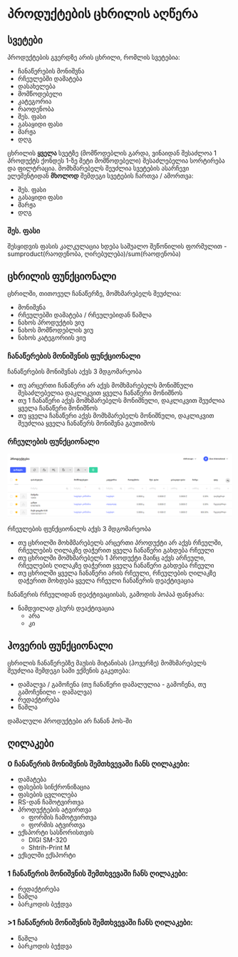 # **პროდუქტების ცხრილის აღწერა**

## **სვეტები**

პროდუქტების გვერდზე არის ცხრილი, რომლის სვეტებია:

- ჩანაწერების მონიშვნა
- რჩეულებში დამატება
- დასახელება
- მომწოდებელი
- კატეგორია
- რაოდენობა
- შეს. ფასი
- გასაყიდი ფასი
- მარჟა
- დღგ

ცხრილის **ყველა** სვეტზე (მომწოდებლის გარდა, ვინაიდან შესაძლოა 1 პროდუქტს ქონდეს 1-ზე მეტი მომწოდებელი) შესაძლებელია სორტირება და ფილტრაცია.
მომხმარებელს შეუძლია სვეტების ასარჩევი ელემენტიდან **მხოლოდ** შემდეგი სვეტების ჩართვა / ამორთვა:

- შეს. ფასი
- გასაყიდი ფასი
- მარჟა
- დღგ

### შეს. ფასი

შესყიდვის ფასის კალკულაცია ხდება საშუალო შეწონილის ფორმულით - sumproduct(რაოდენობა, ღირებულება)/sum(რაოდენობა)

## **ცხრილის ფუნქციონალი**

ცხრილში, თითოეულ ჩანაწერზე, მომხმარებელს შეუძლია:

- მონიშვნა
- რჩეულებში დამატება / რჩეულებიდან წაშლა
- ნახოს პროდუქტის ვიუ
- ნახოს მომწოდებლის ვიუ
- ნახოს კატეგორიის ვიუ

### ჩანაწერების მონიშვნის ფუნქციონალი

ჩანაწერების მონიშვნას აქვს 3 მდგომარეობა
- თუ არცერთი ჩანაწერი არ აქვს მომხმარებელს მონიშნული შესაძლებელია დაკლიკვით ყველა ჩანაწერი მონიშნოს
- თუ 1 ჩანაწერი აქვს მომხმარებელს მონიშნული, დაკლიკვით შეუძლია ყველა ჩანაწერი მონიშნოს
- თუ ყველა ჩანაწერი აქვს მომხმარებელს მონიშნული, დაკლიკვით შეუძლია ყველა ჩანაწერს მონიშვნა გაუთიშოს

### რჩეულების ფუნქციონალი
![რჩეულები](images/pic1.png)

რჩეულების ფუნქციონალს აქვს 3 მდგომარეობა
- თუ ცხრილში მოხმმარებელს არცერთი პროდუქტი არ აქვს რჩეულში, რჩეულების ღილაკზე დაჭერით ყველა ჩანაწერი გახდება რჩეული
- თუ ცხრილში მომხმარებელს 1 პროდუქტი მაინც აქვს არჩეული, რჩეულების ღილაკზე დაჭერით ყველა ჩანაწერი გახდება რჩეული
- თუ ცხრილში ყველა ჩანაწერი არის რჩეული, რჩეულების ღილაკზე დაჭერით მოხდება ყველა რჩეული ჩანაწერის დეაქტივაცია

ჩანაწერის რჩეულიდან დეაქტივაციისას, გამოდის პოპაპ ფანჯარა:

- ნამდვილად გსურს დეაქტივაცია
    - არა
    - კი

## **ჰოვერის ფუნქციონალი**

ცხრილის ჩანაწერებზე მაუსის მიტანისას (ჰოვერზე) მომხმარებელს შეუძლია შემდეგი სამი ექშენის გაკეთება:

- დამალვა / გამოჩენა (თუ ჩანაწერი დამალულია - გამოჩენა, თუ გამოჩენილი - დამალვა)
- რედაქტირება
- წაშლა

დამალული პროდუქტები არ ჩანან პოს-ში

## **ღილაკები**

### 0 ჩანაწერის მონიშვნის შემთხვევაში ჩანს ღილაკები:

- დამატება
- ფასების სინქრონიზაცია
- ფასების ცვლილება
- RS-დან ჩამოტვირთვა
- პროდუქტების ატვირთვა
    - ფორმის ჩამოტვირთვა
    - ფორმის ატვირთვა
- ექსპორტი სასწორისთვის
    - DIGI SM-320
    - Shtrih-Print M
- ექსელში ექსპორტი

### 1 ჩანაწერის მონიშვნის შემთხვევაში ჩანს ღილაკები:

- რედაქტირება
- წაშლა
- ბარკოდის ბეჭდვა

### >1 ჩანაწერის მონიშვნის შემთხვევაში ჩანს ღილაკები:

- წაშლა
- ბარკოდის ბეჭდვა